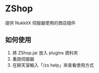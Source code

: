 # ZShop
提供 NukkitX 伺服器使用的商店插件

## 如何使用
1. 將 ZShop.jar 放入 plugins 資料夾
2. 重啟伺服器
3. 在聊天室輸入「/zs help」來查看使用方式

